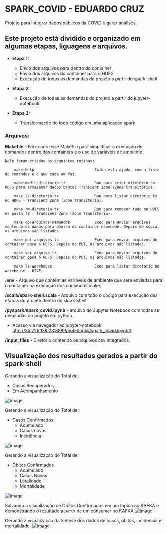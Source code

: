 # SPARK_COVID - EDUARDO CRUZ

Projeto para integrar dados públicos da COVID e gerar análises.

## Este projeto está dividido e organizado em algumas etapas, liguagens e arquivos. 

 - **Etapa 1:**
    * Envio dos arquivos para dentro do container
    * Envio dos arquivos do container para o HDFS
    * Execução de todas as demandas do projeto a partir do spark-shell

- **Etapa 2:** 
    * Execução de todas as demandas do projeto a partir do jupyter-notebook

- **Etapa 3:**
    * Transformação de todo código em uma aplicação spark

### Arquivos: 

**Makefile** - Foi criado esse Makefile para simplificar a execução de comandos dentro dos containers e o uso de variáveis de ambiente. 

    Nele foram criadas as seguintes rotinas: 

        make help                           Exibe esta ajuda, com a lista de comandos e o que cada um faz. 

        make mkdir-diretorio-tz             Run para criar diretório no HDFS para armazenar dados brutos Transient Zone (Zone transitório).

        make ls-diretorio-tz                Run para listar diretório tz no HDFS - Transient Zone (Zone transitório).

        make rm-diretorio-tz                Run para remover tudo no HDFS na pasta TZ - Transient Zone (Zone transitório).

        make cp-arquivos-namenode           Exec para enviar arquivos contendo os dados para dentro do container namenode. Depois de copia, os arquivos são listados.

        make put-arquivos-tz                Exec para enviar arquivos do container para o HDFS. Depois do PUT, os arquivos são listados.

        make ver-arquivo-tz                 Exec para enviar arquivos do container para o HDFS. Depois do PUT, os arquivos são listados.

        make ls-warehouse                   Exec para listar diretorio no warehouse - HIVE. 

    

**.env** - Arquivo que contém as variáveis de ambiente que será enviadas para o container na execução dos comandos make.

**/scala/spark-shell.scala** - Arquivo com todo o código para execução das etapas do projeto dentro do skark-shell.

**/pyspark/spark_covid.ipynb** - arquivo do Jupyter Notebook com todas as demandas do projeto em python.
- Acesso via navegador ao jupyter-notebook: http://35.226.139.23:8889/notebooks/spark_covid.ipynb# 

**/input_files** - Diretório contendo os arquivos csv integrados.

## Visualização dos resultados gerados a partir do spark-shell 

Gerando a visualização do Total de:
- Casos Recuperados 
- Em Acompanhamento

![image](https://user-images.githubusercontent.com/79167966/140811106-7f110f09-ce83-436a-a502-992a00c94c44.png)

Gerando a visualização do Total de:
- Casos Confirmados
  - Acumulado
  - Casos novos 
  - Incidência 

![image](https://user-images.githubusercontent.com/79167966/140811278-d5a0eb42-0213-4209-9217-ec6f763f337a.png)

Gerando a visualização do Total de:
 - Óbitos Confirmados
   - Acumulado
   - Casos Novos
   - Letalidade
   - Mortalidade

![image](https://user-images.githubusercontent.com/79167966/140811416-beed766b-5a8a-4123-80c7-c98914b4a8bf.png)

Salvando a visualização de Obitos Confirmados em um topico no KAFKA e demonstrando o resultado a partir de um consumer no KAFKA
![image](https://user-images.githubusercontent.com/79167966/140811575-25d96c44-36cb-4482-ac2a-be149c10e04d.png)

Gerando a visualização da Sintese dos dados de casos, obitos, incidencia e mortalidade.
![image](https://user-images.githubusercontent.com/79167966/140812433-e2d1bc75-6b16-4ce7-876f-bc4c02a513b5.png)

